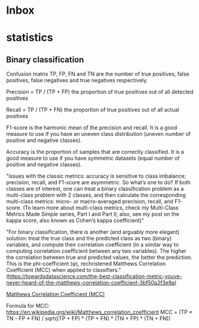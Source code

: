 # Inbox

# statistics

## Binary classification

Confusion matrix
 TP, FP, FN and TN are the number of true positives, false positives, false negatives and true negatives respectively.

 Precision = TP / (TP + FP)
  the proportion of true positives out of all detected positives

Recall = TP / (TP + FN)
    the proportion of true positives out of all actual positives

 F1-score is the harmonic mean of the precision and recall. It is a good measure to use if you have an uneven class distribution (uneven number of positive and negative classes).

 Accuracy is the proportion of samples that are correctly classified. It is a good measure to use if you have symmetric datasets (equal number of positive and negative classes).

  "issues with the classic metrics: accuracy is sensitive to class imbalance; precision, recall, and F1-score are asymmetric. So what’s one to do? If both classes are of interest, one can treat a binary classification problem as a multi-class problem with 2 classes, and then calculate the corresponding multi-class metrics: micro- or macro-averaged precision, recall, and F1-score. (To learn more about multi-class metrics, check my Multi-Class Metrics Made Simple series, Part I and Part II; also, see my post on the kappa score, also known as Cohen’s kappa coefficient)" 
  
  "For binary classification, there is another (and arguably more elegant) solution: treat the true class and the predicted class as two (binary) variables, and compute their correlation coefficient (in a similar way to computing correlation coefficient between any two variables). The higher the correlation between true and predicted values, the better the prediction. This is the phi-coefficient (φ), rechristened Matthews Correlation Coefficient (MCC) when applied to classifiers."
  (https://towardsdatascience.com/the-best-classification-metric-youve-never-heard-of-the-matthews-correlation-coefficient-3bf50a2f3e9a)

[Matthews Correlation Coefficient (MCC)]()

Formula for MCC: https://en.wikipedia.org/wiki/Matthews_correlation_coefficient
    MCC = (TP * TN - FP * FN) / sqrt((TP + FP) * (TP + FN) * (TN + FP) * (TN + FN))
    



